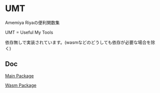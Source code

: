 # UMT

Amemiya Riyaの便利関数集

UMT = Useful My Tools

依存無しで実装されています。(wasmなどのどうしても依存が必要な場合を除く)

## Doc

[Main Package](https://umt-main.oshaburikitchin.com/)

[Wasm Package](./package/umt_wasm/doc/index.md)

